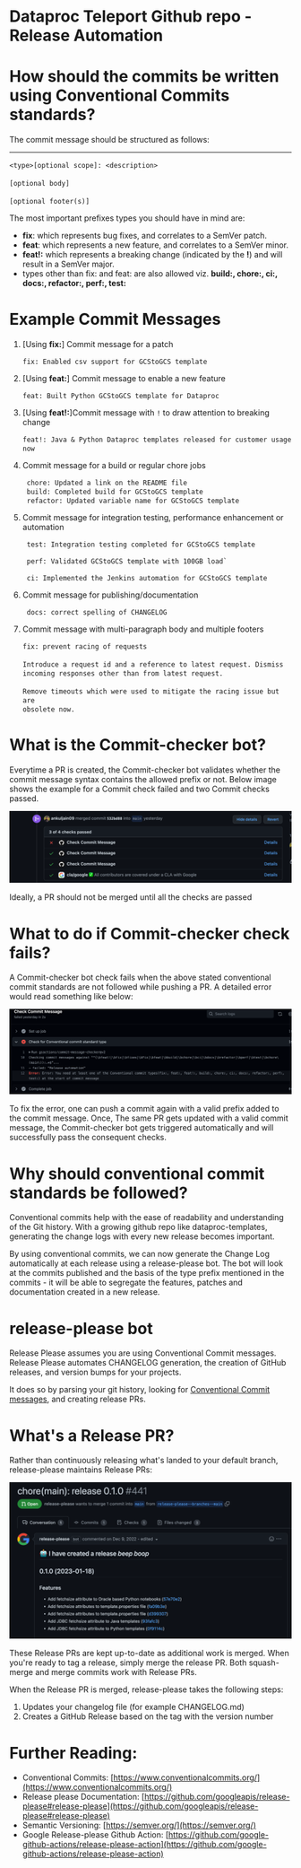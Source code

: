 # Dataproc Teleport Github repo - Release Automation


# How should the commits be written using Conventional Commits standards?

The commit message should be structured as follows:


---


```
<type>[optional scope]: <description>

[optional body]

[optional footer(s)]
```


The most important prefixes types you should have in mind are:



* **fix**: which represents bug fixes, and correlates to a SemVer patch.
* **feat**: which represents a new feature, and correlates to a SemVer minor.
* **feat!:** which represents a breaking change (indicated by the **!**) and will result in a SemVer major.
* types other than fix: and feat: are also allowed viz. **build:, chore:, ci:, docs:, refactor:, perf:, test:**


# Example Commit Messages



1. [Using **fix:**] Commit message for a patch

    ```
    fix: Enabled csv support for GCStoGCS template
    ```


2. [Using **feat:**] Commit message to enable a new feature

    ```
    feat: Built Python GCStoGCS template for Dataproc
    ```


3. [Using **feat!:**]Commit message with `!` to draw attention to breaking change

    ```
    feat!: Java & Python Dataproc templates released for customer usage now
    ```


4. Commit message for a build or regular chore jobs

    ```
     chore: Updated a link on the README file
     build: Completed build for GCStoGCS template
     refactor: Updated variable name for GCStoGCS template
    ```


5. Commit message for integration testing, performance enhancement or automation

    ```
     test: Integration testing completed for GCStoGCS template
    ```



    ```
     perf: Validated GCStoGCS template with 100GB load` 

    ```

    ```
     ci: Implemented the Jenkins automation for GCStoGCS template 
    ```


6. Commit message for publishing/documentation

    ```
     docs: correct spelling of CHANGELOG
    ```


7. Commit message with multi-paragraph body and multiple footers

    ```
    fix: prevent racing of requests

    Introduce a request id and a reference to latest request. Dismiss
    incoming responses other than from latest request.

    Remove timeouts which were used to mitigate the racing issue but are
    obsolete now.

    ```



# What is the Commit-checker bot?

Everytime a PR is created, the Commit-checker bot validates whether the commit message syntax contains the allowed prefix or not. Below image shows the example for a Commit check failed and two Commit checks passed. 

![alt_text](https://github.com/ankuljain09/test_repo/blob/main/docs/5jMuKbkThpK5Vrr.png)


Ideally, a PR should not be merged until all the checks are passed


# What to do if Commit-checker check fails?

A Commit-checker bot check fails when the above stated conventional commit standards are not followed while pushing a PR. A detailed error would read something like below: 


![alt_text](https://github.com/ankuljain09/test_repo/blob/main/docs/67GCc4ppnuHWyTp.png)


To fix the error, one can push a commit again with a valid prefix added to the commit message. Once, The same PR gets updated with a valid commit message, the Commit-checker bot gets triggered automatically and will successfully pass the consequent checks.


# Why should conventional commit standards be followed?

Conventional commits help with the ease of readability and understanding of the Git history. With a growing github repo like dataproc-templates, generating the change logs with every new release becomes important.

By using conventional commits, we can now generate the Change Log automatically at each release using a release-please bot. The bot will look at the commits published and the basis of the type prefix mentioned in the commits - it will be able to segregate the features, patches and documentation created in a new release.


# release-please bot

Release Please assumes you are using Conventional Commit messages. Release Please automates CHANGELOG generation, the creation of GitHub releases, and version bumps for your projects.

It does so by parsing your git history, looking for [Conventional Commit messages](https://www.conventionalcommits.org/), and creating release PRs.


# What's a Release PR?

Rather than continuously releasing what's landed to your default branch, release-please maintains Release PRs:

![alt_text](https://github.com/ankuljain09/test_repo/blob/main/docs/4ZcDE4arcyEXmvY.png)


These Release PRs are kept up-to-date as additional work is merged. When you're ready to tag a release, simply merge the release PR. Both squash-merge and merge commits work with Release PRs.

When the Release PR is merged, release-please takes the following steps:



1. Updates your changelog file (for example CHANGELOG.md)
2. Creates a GitHub Release based on the tag with the version number


# Further Reading:



* Conventional Commits: [https://www.conventionalcommits.org/](https://www.conventionalcommits.org/)
* Release please Documentation: [https://github.com/googleapis/release-please#release-please](https://github.com/googleapis/release-please#release-please)
* Semantic Versioning: [https://semver.org/](https://semver.org/)
* Google Release-please Github Action: [https://github.com/google-github-actions/release-please-action](https://github.com/google-github-actions/release-please-action)
